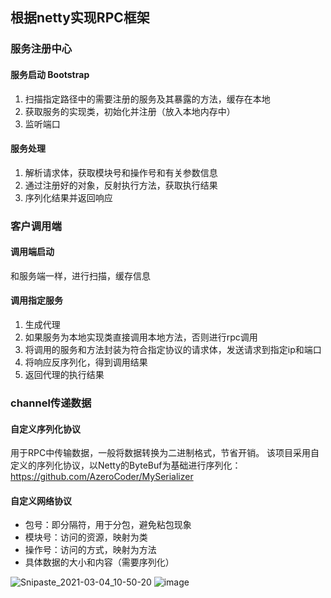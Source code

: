 ## 根据netty实现RPC框架
  
### 服务注册中心
#### 服务启动 Bootstrap
1. 扫描指定路径中的需要注册的服务及其暴露的方法，缓存在本地
2. 获取服务的实现类，初始化并注册（放入本地内存中）
3. 监听端口

#### 服务处理
1. 解析请求体，获取模块号和操作号和有关参数信息
2. 通过注册好的对象，反射执行方法，获取执行结果
3. 序列化结果并返回响应

### 客户调用端
#### 调用端启动
和服务端一样，进行扫描，缓存信息

#### 调用指定服务
1. 生成代理
2. 如果服务为本地实现类直接调用本地方法，否则进行rpc调用
3. 将调用的服务和方法封装为符合指定协议的请求体，发送请求到指定ip和端口
4. 将响应反序列化，得到调用结果
5. 返回代理的执行结果

### channel传递数据
#### 自定义序列化协议
用于RPC中传输数据，一般将数据转换为二进制格式，节省开销。
该项目采用自定义的序列化协议，以Netty的ByteBuf为基础进行序列化：https://github.com/AzeroCoder/MySerializer
#### 自定义网络协议
- 包号：即分隔符，用于分包，避免粘包现象
- 模块号：访问的资源，映射为类
- 操作号：访问的方式，映射为方法
- 具体数据的大小和内容（需要序列化）

![Snipaste_2021-03-04_10-50-20](https://user-images.githubusercontent.com/37919277/109904022-93896500-7cd7-11eb-8cb2-922c092b77f6.png)
![image](https://user-images.githubusercontent.com/37919277/109904276-f1b64800-7cd7-11eb-85e5-a249733bef57.png)

